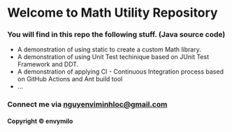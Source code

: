 # Welcome to Math Utility Repository
### You will find in this repo the following stuff. (Java source code)

* A demonstration of using static to create a custom Math library.
* A demonstration of using Unit Test techinique based on JUnit Test Framework and DDT.
* A demonstration of applying CI - Continuous Integration process based on GitHub Actions and Ant build tool
* ...

### Connect me via nguyenviminhloc@gmail.com
#### Copyright &#169; envymilo